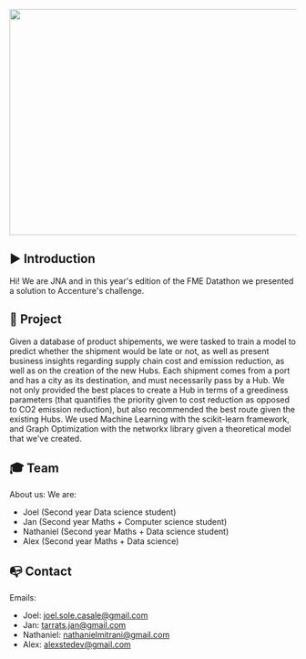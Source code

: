 <p align="center">
  <img width="849" height="396" src="https://raw.githubusercontent.com/JNADatathon2022/.github/62f4801ee6afba27cf545bc9109f75007d484963/profile/assets/logo_project.png">
</p>

## ▶️ Introduction
Hi! We are JNA and in this year's edition of the FME Datathon we presented a solution to Accenture's challenge. 

## 🧭 Project
Given a database of product shipements, we were tasked to train a model to predict whether the shipment would be late or not, as well as present business insights regarding supply chain cost and emission reduction, as well as on the creation of the new Hubs. Each shipment comes from a port and has a city as its destination, and must necessarily pass by a Hub. We not only provided the best places to create a Hub in terms of a greediness parameters (that quantifies the priority given to cost reduction as opposed to CO2 emission reduction), but also recommended the best route given the existing Hubs. 
We used Machine Learning with the scikit-learn framework, and Graph Optimization with the networkx library given a theoretical model that we've created.

## 🎓 Team

About us:
We are:
- Joel (Second year Data science student)
- Jan (Second year Maths + Computer science student)
- Nathaniel (Second year Maths + Data science student)
- Alex (Second year Maths + Data science)

## 📭 Contact

Emails:
- Joel: joel.sole.casale@gmail.com
- Jan: tarrats.jan@gmail.com
- Nathaniel: nathanielmitrani@gmail.com
- Alex: alexstedev@gmail.com
